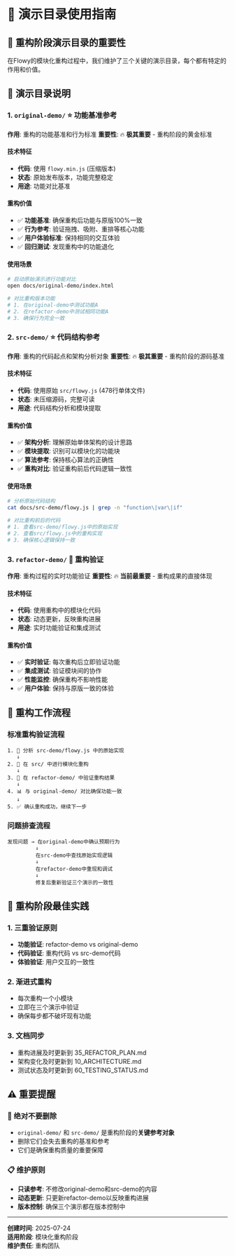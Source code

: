 # 🎨 演示目录使用指南

## 🎯 重构阶段演示目录的重要性

在Flowy的模块化重构过程中，我们维护了三个关键的演示目录，每个都有特定的作用和价值。

## 📂 演示目录说明

### 1. `original-demo/` ⭐ **功能基准参考**

**作用**: 重构的功能基准和行为标准
**重要性**: 🔥 **极其重要** - 重构阶段的黄金标准

#### 技术特征
- **代码**: 使用 `flowy.min.js` (压缩版本)
- **状态**: 原始发布版本，功能完整稳定
- **用途**: 功能对比基准

#### 重构价值
- ✅ **功能基准**: 确保重构后功能与原版100%一致
- ✅ **行为参考**: 验证拖拽、吸附、重排等核心功能
- ✅ **用户体验标准**: 保持相同的交互体验
- ✅ **回归测试**: 发现重构中的功能退化

#### 使用场景
```bash
# 启动原始演示进行功能对比
open docs/original-demo/index.html

# 对比重构版本功能
# 1. 在original-demo中测试功能A
# 2. 在refactor-demo中测试相同功能A  
# 3. 确保行为完全一致
```

### 2. `src-demo/` ⭐ **代码结构参考**

**作用**: 重构的代码起点和架构分析对象
**重要性**: 🔥 **极其重要** - 重构阶段的源码基准

#### 技术特征
- **代码**: 使用原始 `src/flowy.js` (478行单体文件)
- **状态**: 未压缩源码，完整可读
- **用途**: 代码结构分析和模块提取

#### 重构价值
- ✅ **架构分析**: 理解原始单体架构的设计思路
- ✅ **模块提取**: 识别可以模块化的功能块
- ✅ **算法参考**: 保持核心算法的正确性
- ✅ **重构对比**: 验证重构前后代码逻辑一致性

#### 使用场景
```bash
# 分析原始代码结构
cat docs/src-demo/flowy.js | grep -n "function\|var\|if"

# 对比重构前后的代码
# 1. 查看src-demo/flowy.js中的原始实现
# 2. 查看src/flowy.js中的重构实现
# 3. 确保核心逻辑保持一致
```

### 3. `refactor-demo/` 🔄 **重构验证**

**作用**: 重构过程的实时功能验证
**重要性**: 🔥 **当前最重要** - 重构成果的直接体现

#### 技术特征
- **代码**: 使用重构中的模块化代码
- **状态**: 动态更新，反映重构进展
- **用途**: 实时功能验证和集成测试

#### 重构价值
- ✅ **实时验证**: 每次重构后立即验证功能
- ✅ **集成测试**: 验证模块间的协作
- ✅ **性能监控**: 确保重构不影响性能
- ✅ **用户体验**: 保持与原版一致的体验

## 🔄 重构工作流程

### 标准重构验证流程
```
1. 📖 分析 src-demo/flowy.js 中的原始实现
   ↓
2. 🔧 在 src/ 中进行模块化重构
   ↓  
3. 🧪 在 refactor-demo/ 中验证重构结果
   ↓
4. 📊 与 original-demo/ 对比确保功能一致
   ↓
5. ✅ 确认重构成功，继续下一步
```

### 问题排查流程
```
发现问题 → 在original-demo中确认预期行为
         ↓
         在src-demo中查找原始实现逻辑
         ↓
         在refactor-demo中重现和调试
         ↓
         修复后重新验证三个演示的一致性
```

## 🎯 重构阶段最佳实践

### 1. 三重验证原则
- **功能验证**: refactor-demo vs original-demo
- **代码验证**: 重构代码 vs src-demo代码
- **体验验证**: 用户交互的一致性

### 2. 渐进式重构
- 每次重构一个小模块
- 立即在三个演示中验证
- 确保每步都不破坏现有功能

### 3. 文档同步
- 重构进展及时更新到 35_REFACTOR_PLAN.md
- 架构变化及时更新到 10_ARCHITECTURE.md
- 测试状态及时更新到 60_TESTING_STATUS.md

## ⚠️ 重要提醒

### 🚫 绝对不要删除
- `original-demo/` 和 `src-demo/` 是重构阶段的**关键参考对象**
- 删除它们会失去重构的基准和参考
- 它们是确保重构质量的重要保障

### 📋 维护原则
- **只读参考**: 不修改original-demo和src-demo的内容
- **动态更新**: 只更新refactor-demo以反映重构进展
- **版本控制**: 确保三个演示都在版本控制中

---

**创建时间**: 2025-07-24  
**适用阶段**: 模块化重构阶段  
**维护责任**: 重构团队
